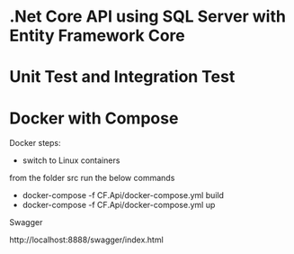 # .Net Core API using SQL Server with Entity Framework Core
# Unit Test and Integration Test
# Docker with Compose

Docker steps:

- switch to Linux containers

from the folder src run the below commands

- docker-compose -f CF.Api/docker-compose.yml build
- docker-compose -f CF.Api/docker-compose.yml up

Swagger

http://localhost:8888/swagger/index.html
